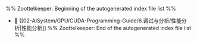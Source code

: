 %% Zoottelkeeper: Beginning of the autogenerated index file list  %%
- 📄 [[02-AISystem/GPU/CUDA-Programming-Guide/6.调试与分析/性能分析|性能分析]]
%% Zoottelkeeper: End of the autogenerated index file list  %%
